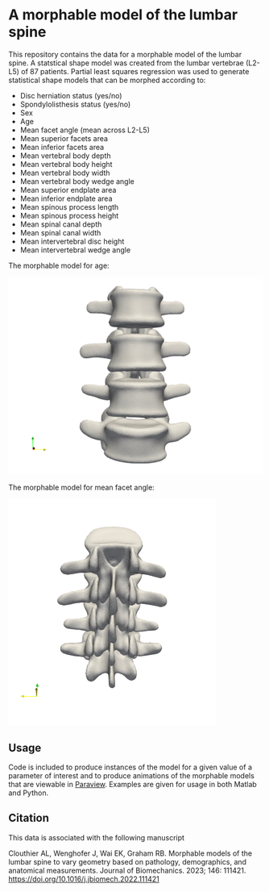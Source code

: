 # A morphable model of the lumbar spine

This repository contains the data for a morphable model of the lumbar spine. A statstical shape model was created from the lumbar vertebrae (L2-L5) of 87 patients. Partial least squares regression was used to generate statistical shape models that can be morphed according to:
- Disc herniation status (yes/no)
- Spondylolisthesis status (yes/no)
- Sex 
- Age
- Mean facet angle (mean across L2-L5)
- Mean superior facets area 
- Mean inferior facets area
- Mean vertebral body depth
- Mean vertebral body height
- Mean vertebral body width
- Mean vertebral body wedge angle
- Mean superior endplate area
- Mean inferior endplate area
- Mean spinous process length
- Mean spinous process height
- Mean spinal canal depth 
- Mean spinal canal width
- Mean intervertebral disc height
- Mean intervertebral wedge angle

The morphable model for age: 

![Morphable Age Model](/images/ApproxAge.gif)

The morphable model for mean facet angle:

![Morphable Age Model](/images/meanFacetAngle.gif)

## Usage

Code is included to produce instances of the model for a given value of a parameter of interest and to produce animations of the morphable models that are viewable in [Paraview](https://www.paraview.org/). Examples are given for usage in both Matlab and Python.

## Citation
This data is associated with the following manuscript

Clouthier AL, Wenghofer J, Wai EK, Graham RB. Morphable models of the lumbar spine to vary geometry based on pathology, demographics, and anatomical measurements. Journal of Biomechanics. 2023; 146: 111421. https://doi.org/10.1016/j.jbiomech.2022.111421
